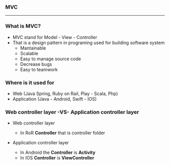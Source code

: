 ### MVC


-------


### What is MVC?

- MVC stand for Model - View - Controller
- That is a design pattern in programing used for building software system
  - Mantainable
  - Scalable
  - Easy to manage source code
  - Decrease bugs
  - Easy to teamwork
  
### Where is it used for
  - Web (Java Spring, Ruby on Rail, Play - Scala, Php)
  - Application (Java - Android, Swift - IOS)
  
### Web controller layer -VS- Application controller layer
  - Web controller layer
    - In RoR **Controller** that is controller folder
    
    
  - Application controller layer
    - In Android the **Controller** is **Activity**
    - In IOS  **Controller** is **ViewController**

